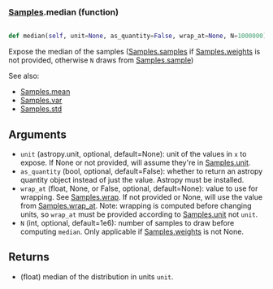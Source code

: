 ### [Samples](Samples.md).median (function)


```py

def median(self, unit=None, as_quantity=False, wrap_at=None, N=1000000)

```



Expose the median of the samples ([Samples.samples](Samples.samples.md) if [Samples.weights](Samples.weights.md)
is not provided, otherwise `N` draws from [Samples.sample](Samples.sample.md))

See also:

* [Samples.mean](Samples.mean.md)
* [Samples.var](Samples.var.md)
* [Samples.std](Samples.std.md)

Arguments
----------
* `unit` (astropy.unit, optional, default=None): unit of the values
    in `x` to expose.  If None or not provided, will assume they're in
    [Samples.unit](Samples.unit.md).
* `as_quantity` (bool, optional, default=False): whether to return an
    astropy quantity object instead of just the value.  Astropy must
    be installed.
* `wrap_at` (float, None, or False, optional, default=None): value to
    use for wrapping.  See [Samples.wrap](Samples.wrap.md).  If not provided or None,
    will use the value from [Samples.wrap_at](Samples.wrap_at.md).  Note: wrapping is
    computed before changing units, so `wrap_at` must be provided
    according to [Samples.unit](Samples.unit.md) not `unit`.
* `N` (int, optional, default=1e6): number of samples to draw before
    computing `median`.  Only applicable if [Samples.weights](Samples.weights.md) is not None.

Returns
---------
* (float) median of the distribution in units `unit`.

